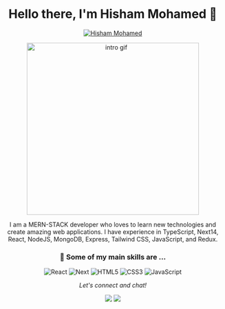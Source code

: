 <!-- Header -->
<h1 align="center">Hello there, I'm Hisham Mohamed 👋</h1>
<!-- Social badges -->
<p align="center">
  <a href="https://www.linkedin.com/in/hishammohamed252002/" target="blank"><img src="https://img.shields.io/badge/-Hisham--Mohamed-blue?style=for-the-badge&logo=Linkedin&logoColor=white&link=https://www.linkedin.com/in/hishammohamed252002/" alt="Hisham Mohamed " /></a>
</p>

<!-- About me -->
<p align="center">
  <img src="https://media1.giphy.com/media/qgQUggAC3Pfv687qPC/giphy.gif" width="400px" alt="intro gif"/>
</p>

<p align="center">I am a MERN-STACK developer who loves to learn new technologies and create amazing web applications. I have experience in TypeScript, Next14, React, NodeJS, MongoDB, Express, Tailwind CSS, JavaScript, and Redux. </p>

<!-- Skills -->
<h3 align="center">🚀 Some of my main skills are ...</h3>
<p align="center">
  <img src="https://img.shields.io/badge/-React-61DAFB?style=flat-square&logo=react&logoColor=black" alt="React"/>
   <img src="https://img.shields.io/badge/-Next-61DAFB?style=flat-square&logo=next&logoColor=black" alt="Next"/>
  <img src="https://img.shields.io/badge/-HTML5-E34F26?style=flat-square&logo=html5&logoColor=white" alt="HTML5"/>
  <img src="https://img.shields.io/badge/-CSS3-1572B6?style=flat-square&logo=css3&logoColor=white" alt="CSS3"/>
  <img src="https://img.shields.io/badge/-JavaScript-F7DF1E?style=flat-square&logo=javascript&logoColor=black" alt="JavaScript"/>
  
</p>

<!-- Footer -->
<p align='center'>
  <i>Let's connect and chat!</i>
  <p align='center'>
    <a href='https://hisham-portfolio-66040.web.app/' target='_blank'><img src='https://img.shields.io/badge/-Portfolio-000000?style=flat&logo=Google-Chrome&logoColor=white'/></a>
    <a href='https://www.linkedin.com/in/hishammohamed252002/' target='_blank'><img src='https://img.shields.io/badge/-LinkedIn-0077B5?style=flat&logo=Linkedin&logoColor=white'/></a>
  </p>
</p>

